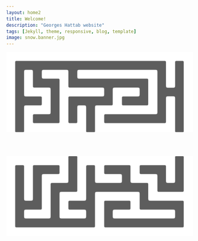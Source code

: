```yaml
---
layout: home2
title: Welcome!
description: "Georges Hattab website"
tags: [Jekyll, theme, responsive, blog, template]
image: snow.banner.jpg
---
```


[![](/images/maze0.png)](/projects)

<br><br>

[![](/images/maze1.png)](/creative)
